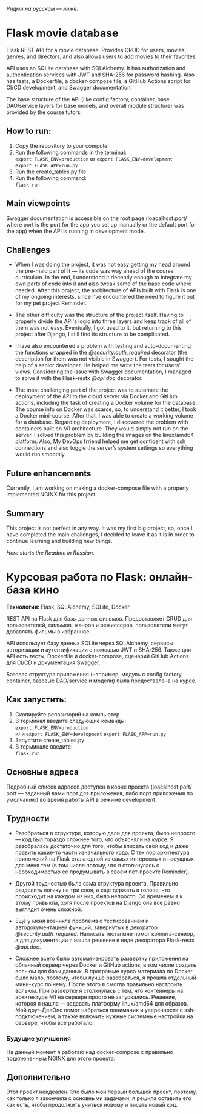 <i>Ридми на русском — ниже.</i>

# Flask movie database

Flask REST API for a movie database. Provides CRUD for users, movies, genres, and directors, and also allows users to add movies to their favorites.

API uses an SQLite database with SQLAlchemy. It has authorization and authentication services with JWT and SHA-256 for password hashing. Also has tests, a Dockerfile, a docker-compose file, a GitHub Actions script for CI/CD development, and Swagger documentation.

The base structure of the API (like config factory, container, base DAO/service layers for base models, and overall module structure) was provided by the course tutors.

## How to run:
1. Copy the repository to your computer
2. Run the following commands in the terminal: <br>
`export FLASK_ENV=production` or `export FLASK_ENV=development`<br>
`export FLASK_APP=run.py` <br>
3. Run the create_tables.py file
4. Run the following command: <br>
`flask run`

## Main viewpoints

Swagger documentation is accessible on the root page (loacalhost:port/ where port is the port for the app you set up manually or the default port for the app) when the API is running in development mode.

## Challenges
<ul>
<p><li>When I was doing the project, it was not easy getting my head around the pre-maid part of it — its code was way ahead of the course curriculum. In the end, I understood it decently enough to integrate my own parts of code into it and also tweak some of the base code where needed.
After this project, the architecture of APIs built with Flask is one of my ongoing interests, since I've encountered the need to figure it out for my pet project Reminder.</li></p>

<p><li>The other difficulty was the structure of the project itself. Having to properly divide the API's logic into three layers and keep track of all of them was not easy. Eventually, I got used to it, but returning to this project after Django, I still find its structure to be complicated.</li></p>

<p><li>I have also encountered a problem with testing and auto-documenting the functions wrapped in the <i>@security.auth_required</i> decorator (the description for them was not visible in Swagger). For tests, I sought the help of a senior developer. He helped me write the tests for users' views. Considering the issue with Swagger documentation, I managed to solve it with the Flask-restx <i>@api.doc</i> decorator.</li></p>

<p><li>The most challenging part of the project was to automate the deployment of the API to the cloud server via Docker and GitHub actions, including the task of creating a Docker volume for the database.
The course info on Docker was scarce, so, to understand it better, I took a Docker mini-course. After that, I was able to create a working volume for a database.
Regarding deployment, I discovered the problem with containers built on M1 architecture. They would simply not run on the server. I solved this problem by building the images on the linux/amd64 platform. 
Also, My DevOps frriend helped me get confident with ssh connections and also toggle the server’s system settings so everything would run smoothly.</li></p>
</ul>

## Future enhancements
Currently, I am working on making a docker-compose file with a properly implemented NGINX for this project.

## Summary

This project is not perfect in any way. It was my first big project, so, once I have completed the main challenges, I decided to leave it as it is in order to continue learning and building new things.

<i>Here starts the Readme in Russian.</i>

# Курсовая работа по Flask: онлайн-база кино

<p><b>Технологии:</b> Flask, SQLAlchemy, SQLite, Docker.</p>

REST API на Flask для базы данных фильмов. Предоставляет CRUD для пользователей, фильмов, жанров и режиссеров, пользователи могут добавлять фильмы в избранное.

API использует базу данных SQLite через SQLAlchemy, сервисы авторизации и аутентификации с помощью JWT и SHA-256. Также для API есть тесты, Dockerfile и docker-compose, сценарий GitHub Actions для CI/CD и документация Swagger.

Базовая структура приложения (например, модуль с config factory, container, базовые DAO/service и модели) была предоставлена на курсе.

## Как запустить:
1. Скопируйте репозиторий на компьютер
2. В терминал введите следующие команды: <br>
`export FLASK_ENV=production` <br> или `export FLASK_ENV=development`
`export FLASK_APP=run.py` <br>
3. Запустите create_tables.py
4. В терминале введите: <br>
`flask run`

## Основные адреса

Подробный список адресов доступен в корне проекта (loacalhost:port/ port — заданный вами порт для приложения, либо порт приложения по умолчанию) во время работы API в режиме development.

## Трудности
<ul>
<p><li>Разобраться в структуре, которую дали для проекта, было непросто — код был гораздо сложнее того, что объясняли на курсе. Я разобралась достаточно для того, чтобы вписать свой код и даже править какие-то части изначального кода.
С тех пор архитектура приложений на Flask стала одной из самых интересных и насущных для меня тем (в том числе потому, что я столкнулась с необходимостью ее продумывать в своем пет-проекте Reminder).</li></p>

<p><li>Другой трудностью была сама структура проекта. Правильно разделить логику на три слоя, а еще держать в голове, что происходит на каждом из них, было непросто. Со временем я к этому привыкла, хотя после проектов на Django она все равно выглядит очень сложной.</li></p>

<p><li>Еще у меня возникла проблема с тестированием и автодокументацией функций, завернутых в декоратор <i>@security.auth_required</i>. Написать тесты мне помог коллега-сениор, а для документации я нашла решение в виде декоратора Flask-restx <i>@api.doc</i>.</li></p>

<p><li>Сложнее всего было автоматизировать развертку приложения на облачный сервер через Docker и GitHub actions, в том числе создать вольюм для базы данных. В программе курса материала по Docker было мало, поэтому, чтобы лучше разобраться, я прошла отдельный мини-курс по нему. После этого я смогла правильно настроить вольюм.
При развертке я столкнулась с тем, что контейнеры на архитектуре M1 на сервере просто не запускались. Решение, котороя я нашла — задавать платформу linux/amd64 для образов.
Мой друг-ДевОпс помог набраться понимания и уверенности с ssh-подключением, а также включить нужные системные настройки на сервере, чтобы все работало.</li></p>
</ul>

### Будущие улучшения

На данный момент я работаю над docker-compose с правильно подключенным NGINX для этого проекта.

## Дополнительно

Этот проект неидеален. Это было мой первый большой проект, поэтому, как только я закончила с основными задачами, я решила оставить его как есть, чтобы продолжить учиться новому и писать новый код.
